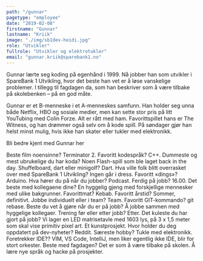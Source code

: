 ```yaml
---
path: "/gunnar"
pagetype: "employee"
date: "2019-02-08"
firstname: "Gunnar"
lastname: "Kriik"
image: "./img/sb1dev-heidi.jpg"
role: "Utvikler"
fullrole: "Utvikler og elektrotukler"
email: "gunnar.kriik@sparebank1.no"
---
```


Gunnar lærte seg koding på egenhånd i 1999. Nå jobber han som utvikler i SpareBank 1 Utvikling, hvor det beste han vet er å løse vanskelige problemer. I tillegg til fagdagen da, som han beskriver som å være tilbake på skolebenken – på en god måte.

Gunnar er et B-menneske i et A-menneskes samfunn. Han holder seg unna både Netflix, HBO og sosiale medier, men kan sette stor pris på litt YouTubing med Colin Forze. Alt er rått med ham. Favorittspillet hans er The Witness, og han drømmer også selv om å kode spill. På søndager gjør han helst minst mulig, hvis ikke han skater eller tukler med elektronikk.

Bli bedre kjent med Gunnar her

Beste film noensinne? Terminator 2.
Favoritt kodespråk? C++.
Dummeste og mest ubrukelige du har koda? Noen Flash-spill som ble laget back in the day. 
Shuffelboard, dart eller minigolf? Dart.
Hva ville folk blitt overrasket over med SpareBank 1 Utvikling? Ingen går i dress. 
Favoritt «dings»? Arduino.
Hva hører du på når du jobber? Podcast. 
Ferdig på jobb? 16.00.
Det beste med kollegaene dine? En hyggelig gjeng med forskjellige mennesker med ulike bakgrunner. 
Favorittmat? Kebab.
Favoritt årstid? Sommer, definitivt.
Jobbe individuelt eller i team? Team.
Favoritt GIT-kommando? git rebase.
Beste du vet å gjøre når du er på jobb? Å jobbe sammen med hyggelige kollegaer.
Trening før eller etter jobb? Etter.
Det kuleste du har gjort på jobb? Vi lager en LED matrisetavle med 1603 lys, på 3 x 1,5 meter som skal vise primitiv pixel art. Et kunstprosjekt. 
Hvor holder du deg oppdatert på dev-nyheter? Reddit.
Særeste hobby? Tukle med elektronikk.
Foretrekker IDE?? VIM, VS Code, IntelliJ, men liker egentlig ikke IDE, blir for stort orkester.
Beste med fagdagen? Det er som å være tilbake på skolen. Å lære nye språk og hacke på prosjekter. 

